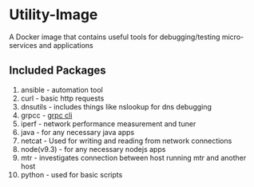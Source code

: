 # Utility-Image
A Docker image that contains useful tools for debugging/testing micro-services and applications

## Included Packages

1. ansible - automation tool
1. curl - basic http requests
1. dnsutils - includes things like nslookup for dns debugging
1. grpcc - [grpc cli](https://github.com/njpatel/grpcc)
1. iperf - network performance measurement and tuner
1. java - for any necessary java apps
1. netcat - Used for writing and reading from network connections
1. node(v9.3) - for any necessary nodejs apps 
1. mtr - investigates connection between host running mtr and another host
1. python - used for basic scripts